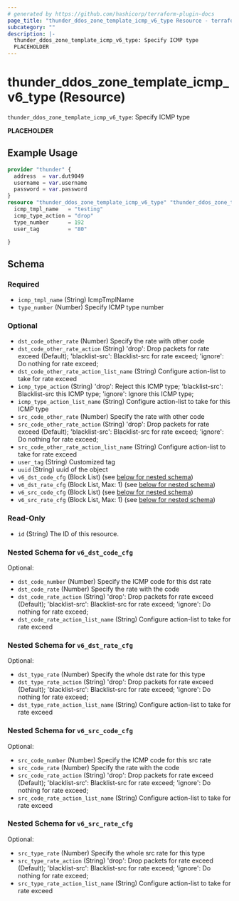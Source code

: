 ```yaml
---
# generated by https://github.com/hashicorp/terraform-plugin-docs
page_title: "thunder_ddos_zone_template_icmp_v6_type Resource - terraform-provider-thunder"
subcategory: ""
description: |-
  thunder_ddos_zone_template_icmp_v6_type: Specify ICMP type
  PLACEHOLDER
---
```


# thunder_ddos_zone_template_icmp_v6_type (Resource)

`thunder_ddos_zone_template_icmp_v6_type`: Specify ICMP type

__PLACEHOLDER__

## Example Usage

```terraform
provider "thunder" {
  address  = var.dut9049
  username = var.username
  password = var.password
}
resource "thunder_ddos_zone_template_icmp_v6_type" "thunder_ddos_zone_template_icmp_v6_type" {
  icmp_tmpl_name   = "testing"
  icmp_type_action = "drop"
  type_number      = 192
  user_tag         = "80"

}
```

<!-- schema generated by tfplugindocs -->
## Schema

### Required

- `icmp_tmpl_name` (String) IcmpTmplName
- `type_number` (Number) Specify ICMP type number

### Optional

- `dst_code_other_rate` (Number) Specify the rate with other code
- `dst_code_other_rate_action` (String) 'drop': Drop packets for rate exceed (Default); 'blacklist-src': Blacklist-src for rate exceed; 'ignore': Do nothing for rate exceed;
- `dst_code_other_rate_action_list_name` (String) Configure action-list to take for  rate exceed
- `icmp_type_action` (String) 'drop': Reject this ICMP type; 'blacklist-src': Blacklist-src this ICMP type; 'ignore': Ignore this ICMP type;
- `icmp_type_action_list_name` (String) Configure action-list to take for this ICMP type
- `src_code_other_rate` (Number) Specify the rate with other code
- `src_code_other_rate_action` (String) 'drop': Drop packets for rate exceed (Default); 'blacklist-src': Blacklist-src for rate exceed; 'ignore': Do nothing for rate exceed;
- `src_code_other_rate_action_list_name` (String) Configure action-list to take for  rate exceed
- `user_tag` (String) Customized tag
- `uuid` (String) uuid of the object
- `v6_dst_code_cfg` (Block List) (see [below for nested schema](#nestedblock--v6_dst_code_cfg))
- `v6_dst_rate_cfg` (Block List, Max: 1) (see [below for nested schema](#nestedblock--v6_dst_rate_cfg))
- `v6_src_code_cfg` (Block List) (see [below for nested schema](#nestedblock--v6_src_code_cfg))
- `v6_src_rate_cfg` (Block List, Max: 1) (see [below for nested schema](#nestedblock--v6_src_rate_cfg))

### Read-Only

- `id` (String) The ID of this resource.

<a id="nestedblock--v6_dst_code_cfg"></a>
### Nested Schema for `v6_dst_code_cfg`

Optional:

- `dst_code_number` (Number) Specify the ICMP code for this dst rate
- `dst_code_rate` (Number) Specify the rate with the code
- `dst_code_rate_action` (String) 'drop': Drop packets for rate exceed (Default); 'blacklist-src': Blacklist-src for rate exceed; 'ignore': Do nothing for rate exceed;
- `dst_code_rate_action_list_name` (String) Configure action-list to take for rate exceed


<a id="nestedblock--v6_dst_rate_cfg"></a>
### Nested Schema for `v6_dst_rate_cfg`

Optional:

- `dst_type_rate` (Number) Specify the whole dst rate for this type
- `dst_type_rate_action` (String) 'drop': Drop packets for rate exceed (Default); 'blacklist-src': Blacklist-src for rate exceed; 'ignore': Do nothing for rate exceed;
- `dst_type_rate_action_list_name` (String) Configure action-list to take for rate exceed


<a id="nestedblock--v6_src_code_cfg"></a>
### Nested Schema for `v6_src_code_cfg`

Optional:

- `src_code_number` (Number) Specify the ICMP code for this src rate
- `src_code_rate` (Number) Specify the rate with the code
- `src_code_rate_action` (String) 'drop': Drop packets for rate exceed (Default); 'blacklist-src': Blacklist-src for rate exceed; 'ignore': Do nothing for rate exceed;
- `src_code_rate_action_list_name` (String) Configure action-list to take for rate exceed


<a id="nestedblock--v6_src_rate_cfg"></a>
### Nested Schema for `v6_src_rate_cfg`

Optional:

- `src_type_rate` (Number) Specify the whole src rate for this type
- `src_type_rate_action` (String) 'drop': Drop packets for rate exceed (Default); 'blacklist-src': Blacklist-src for rate exceed; 'ignore': Do nothing for rate exceed;
- `src_type_rate_action_list_name` (String) Configure action-list to take for rate exceed


